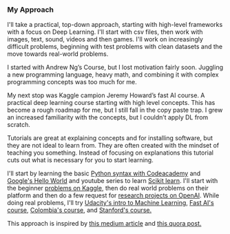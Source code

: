 ### My Approach 

I'll take a practical, top-down approach, starting with high-level frameworks with a focus on Deep Learning. I'll start with csv files, then work with images, text, sound, videos and then games. I'll work on increasingly difficult problems, beginning with test problems with clean datasets and the move towards real-world problems. 

I started with Andrew Ng’s Course, but I lost motivation fairly soon. Juggling a new programming language, heavy math, and combining it with complex programming concepts was too much for me.

My next stop was Kaggle campion Jeremy Howard’s fast AI course. A practical deep learning course starting with high level concepts. This has become a rough roadmap for me, but I still fall in the copy paste trap. I grew an increased familiarity with the concepts, but I couldn’t apply DL from scratch.

Tutorials are great at explaining concepts and for installing software, but they are not ideal to learn from. They are often created with the mindset of teaching you something. Instead of focusing on explanations this tutorial cuts out what is necessary for you to start learning. 

I'll start by learning the basic [Python syntax with Codeacademy](https://www.codecademy.com/learn/python) and [Google's Hello World](https://www.youtube.com/watch?v=cKxRvEZd3Mw) and youtube series to learn [Scikit learn](https://www.youtube.com/playlist?list=PLQVvvaa0QuDd0flgGphKCej-9jp-QdzZ3). I'll start with the beginner [problems on Kaggle](https://www.kaggle.com/c/word2vec-nlp-tutorial/details/part-1-for-beginners-bag-of-words), then do real world problems on their platform and then do a few request for [research projects on OpenAI](https://openai.com/requests-for-research/#im2latex). While doing real problems, I'll try [Udacity's intro to Machine Learning](https://www.udacity.com/course/intro-to-machine-learning--ud120), [Fast AI's course](http://course.fast.ai/index.html), [Colombia's course](https://www.edx.org/course/machine-learning-columbiax-csmm-102x-0), and [Stanford's course.](https://www.coursera.org/learn/machine-learning)

This approach is inspired by [this medium article](https://medium.com/learning-new-stuff/machine-learning-in-a-year-cdb0b0ebd29c) and [this quora post.](https://www.quora.com/What-are-the-best-ways-to-pick-up-Deep-Learning-skills-as-an-engineer)
